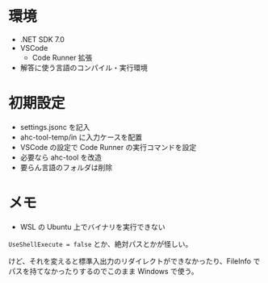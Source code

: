 # 環境

- .NET SDK 7.0
- VSCode
  - Code Runner 拡張
- 解答に使う言語のコンパイル・実行環境

# 初期設定

- settings.jsonc を記入
- ahc-tool-temp/in に入力ケースを配置
- VSCode の設定で Code Runner の実行コマンドを設定
- 必要なら ahc-tool を改造
- 要らん言語のフォルダは削除

# メモ

- WSL の Ubuntu 上でバイナリを実行できない

`UseShellExecute = false` とか、絶対パスとかが怪しい。

けど、それを変えると標準入出力のリダイレクトができなかったり、FileInfo でパスを持てなかったりするのでこのまま Windows で使う。
